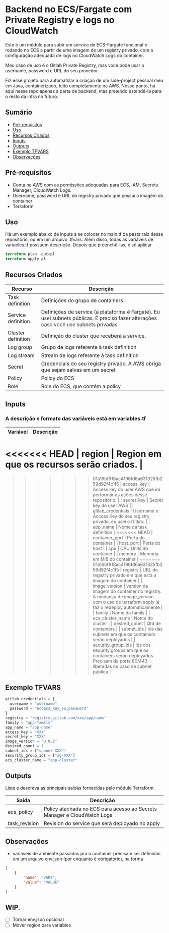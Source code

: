 # Backend no ECS/Fargate com Private Registry e logs no CloudWatch

Este é um módulo para subir um service de ECS-Fargate funcional e rodando no ECS a partir de uma imagem de um registry privado, com a configuração adequada de logs no CloudWatch Logs do container.

Meu caso de uso é o Gitlab Private Registry, mas voce pode usar o username, password e URL do seu provedor.

Fiz esse projeto para automatizar a criação de um side-project pessoal meu em Java, containerizado, feito completamente na AWS. Nesse ponto, há aqui nesse repo apenas a parte de backend, mas pretendo estendê-la  para o resto da infra no futuro.

## Sumário
- [Pré-requisitos](#pré-requisitos)
- [Uso](#uso)
- [Recursos Criados](#recursos-criados)
- [Inputs](#inputs)
- [Outputs](#outputs)
- [Exemplo TFVARS](#exemplo-tfvars)
- [Observações](#observações)

## Pré-requisitos

- Conta na AWS com as permissões adequadas para ECS, IAM, Secrets Manager, CloudWatch Logs.
- Username, password e URL do registry privado que possui a imagem do container
- Terraform

## Uso

Há um exemplo abaixo de inputs a se colocar no main.tf da pasta raíz desse repositório, ou em um arquivo .tfvars. Além disso, todas as variáveis de variables.tf possuem descrição. Depois que preenchê-las, é só aplicar
```terraform
terraform plan -out=pl
terraform apply pl
```

## Recursos Criados

| Recurso   | Descrição                   |
| --------- | --------------------------- |
| Task definition | Definições do grupo de containers      |
| Service definition | Definições de service (a plataforma é Fargate). Eu usei subnets públicas. É preciso fazer alterações caso você use subnets privadas.      |
| Cluster definition | Definição do cluster que receberá a service.      |
| Log group | Grupo de logs referente à task definition     |
| Log stream | Stream de logs referente à task definition     |
| Secret | Credenciais do seu registry privado. A AWS obriga que sejam salvas em um secret      |
| Policy | Policy do ECS      |
| Role | Role do ECS, que contém a policy      |

## Inputs
### A descrição e formato das variáveis está em variables.tf

| Variável   | Descrição                   |
| ---------- | --------------------------- |
<<<<<<< HEAD
| region | Region em que os recursos serão criados.     |
=======
>>>>>>> 01a16bf918ac4196fd6a631325fb259d92f4c1f5
| access_key | Access key do user AWS que irá performar as ações desse repositório.     |
| secret_key | Secret key do user AWS     |
| gitlab_credentials | Username e Access Key do seu registry privado. eu usei o Gitlab.     |
| app_name | Nome da task definition     |
<<<<<<< HEAD
| container_port | Porta do container     |
| host_port | Porta do host     |
| cpu | CPU Units do container     |
| memory | Memória em MiB do container     |
=======
>>>>>>> 01a16bf918ac4196fd6a631325fb259d92f4c1f5
| registry | URL do registry privado em que está a imagem do container     |
| image_version | version da imagem do container no registry. A mudança de image_version com o uso de terraform apply já faz o redeploy automaticamente     |
| family | Nome da family     |
| ecs_cluster_name | Nome do cluster     |
| desired_count | Qtd de containers     |
| subnet_ids | ids das subnets em que os containers serão deployados     |
| security_group_ids | ids dos security groups em que os containers serão deployados. Precisam da porta 80/443 liberadas no caso de subnet pública     |
 
## Exemplo TFVARS
```terraform
gitlab_credentials = {
  username = "username"
  password = "access_key_ou_password"
}
registry = "registry.gitlab.com/xxx/app/name"
family = "app-family"
app_name = "app-name"
access_key = "XXX"
secret_key = "XXX"
image_version = "0.0.1"
desired_count = 1
subnet_ids = ["subnet-XXX"]
security_group_ids = ["sg-XXX"]
ecs_cluster_name = "app-cluster"
```

## Outputs

Liste e descreva as principais saídas fornecidas pelo módulo Terraform.

| Saída     | Descrição                   |
| --------- | --------------------------- |
| ecs_policy   | Policy atachada no ECS para acesso ao Secrets Manager e CloudWatch Logs      |
| task_revision  | Revision do service que será deployado no apply        |


## Observações
- variáveis de ambiente passadas pra o container precisam ser definidas em um arquivo env.json (por enquanto é obrigatório), na forma
```json
[
    {
        "name": "VAR1",
        "value": "VALUE"
    }
]
```

## WIP.
- [ ] Tornar env.json opcional
- [ ] Mover region para variables